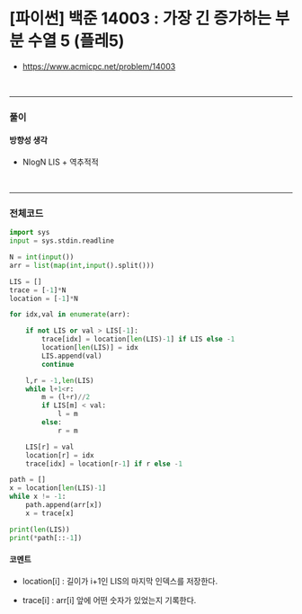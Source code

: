 # **\[파이썬\] 백준 14003 : 가장 긴 증가하는 부분 수열 5 (플레5)**
* https://www.acmicpc.net/problem/14003
<br>


---

### **풀이**

#### **방향성 생각**

- NlogN LIS + 역추적적

<br>

---

### **전체코드**
```python
import sys
input = sys.stdin.readline

N = int(input())
arr = list(map(int,input().split()))

LIS = []
trace = [-1]*N
location = [-1]*N

for idx,val in enumerate(arr):

    if not LIS or val > LIS[-1]:
        trace[idx] = location[len(LIS)-1] if LIS else -1
        location[len(LIS)] = idx
        LIS.append(val)
        continue

    l,r = -1,len(LIS)
    while l+1<r:
        m = (l+r)//2
        if LIS[m] < val:
            l = m
        else:
            r = m

    LIS[r] = val
    location[r] = idx
    trace[idx] = location[r-1] if r else -1

path = []
x = location[len(LIS)-1]
while x != -1:
    path.append(arr[x])
    x = trace[x]

print(len(LIS))
print(*path[::-1])
```

#### **코멘트**

- location[i] : 길이가 i+1인 LIS의 마지막 인덱스를 저장한다.

- trace[i] : arr[i] 앞에 어떤 숫자가 있었는지 기록한다.
